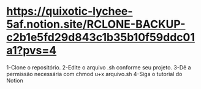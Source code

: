 # https://quixotic-lychee-5af.notion.site/RCLONE-BACKUP-c2b1e5fd29d843c1b35b10f59ddc01a1?pvs=4

1-Clone o repositório.
2-Edite o arquivo .sh conforme seu projeto.
3-Dê a permissão necessária com chmod u+x arquivo.sh
4-Siga o tutorial do Notion 

